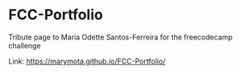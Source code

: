 # FCC-Portfolio

Tribute page to Maria Odette Santos-Ferreira for the freecodecamp challenge

Link: https://marymota.github.io/FCC-Portfolio/
